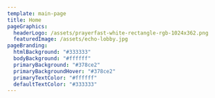 ```yaml
---
template: main-page
title: Home
pageGraphics:
  headerLogo: /assets/prayerfast-white-rectangle-rgb-1024x362.png
  featuredImage: /assets/echo-lobby.jpg
pageBranding:
  htmlBackground: "#333333"
  bodyBackground: "#ffffff"
  primaryBackground: "#378ce2"
  primaryBackgroundHover: "#378ce2"
  primaryTextColor: "#ffffff"
  defaultTextColor: "#333333"
---
```

